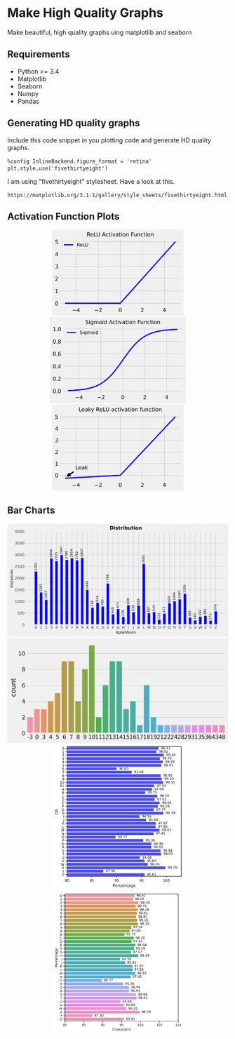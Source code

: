 # Make High Quality Graphs
 Make beautiful, high quality graphs uing matplotlib and seaborn

## Requirements
* Python >= 3.4
* Matplotlib
* Seaborn
* Numpy
* Pandas

## Generating HD quality graphs

Include this code snippet in you plotting code and generate HD quality graphs.

```
%config InlineBackend.figure_format = 'retina'
plt.style.use('fivethirtyeight')
```

I am using "fivethirtyeight" stylesheet. Have a look at this.
```
https://matplotlib.org/3.1.1/gallery/style_sheets/fivethirtyeight.html
```


## Activation Function Plots

<p align="center">
  <img src="Figs/relu.png" width="300" title="hover text">
  <img src="Figs/sigmoid.png" width="310" title="hover text">
 <img src="Figs/leaky_relu_plot.jpg" width="300" title="hover text">
</p>

## Bar Charts
<p align="center">
  <img src="Figs/ch12.png"  title="hover text">
  <img src="Figs/hist3.png"  title="hover text">
 <img src="Figs/AP2.png" width="300" title="hover text">
 <img src="Figs/Picture1.png" width="300" title="hover text">
</p>
